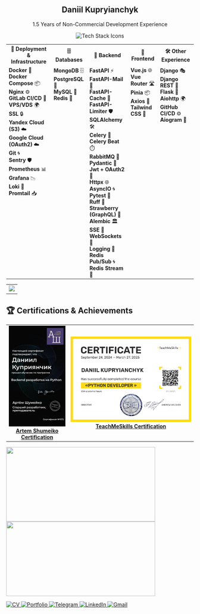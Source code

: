 <div align="center">
  <h2>Daniil Kupryianchyk</h2> 
  </p>
  <p>1.5 Years of Non-Commercial Development Experience</p>
</div>
<div align="center">
  <img src="https://skillicons.dev/icons?i=docker,nginx,python,fastapi,vue,tailwind,postgres,mongodb,redis,gitlab,rabbitmq" alt="Tech Stack Icons" />
</div>
<table>
  <tr>
    <th style="text-align: center;">🚀 Deployment & Infrastructure</th>
    <th style="text-align: center;">🗄️ Databases</th>
    <th style="text-align: center;">🐍 Backend</th>
    <th style="text-align: center;">🎨 Frontend </th>
    <th style="text-align: center;">🛠️ Other Experience</th>
  </tr>
  <tr>
    <td style="vertical-align: top; text-align: left;">
      <b>Docker</b> 🐳<br>
      <b>Docker Compose</b> 📦<br>
      <b>Nginx</b> ⚙️<br>
      <b>GitLab CI/CD</b> 🚀<br>
      <b>VPS/VDS</b> 🌍<br>
      <b>SSL</b> 🔒<br>
      <b>Yandex Cloud (S3)</b> ☁️<br>
      <b>Google Cloud (OAuth2)</b> ☁️<br>
      <b>Git</b> 🌀<br>
      <b>Sentry</b> 🛡️<br>
      <b>Prometheus</b> 📊<br>
      <b>Grafana</b> 📉<br>
      <b>Loki</b> 📜<br>
      <b>Promtail</b> 📥
    </td>
    <td style="vertical-align: top; text-align: left;">
      <b>MongoDB</b> 🗄️<br>
      <b>PostgreSQL</b> 🐘<br>
      <b>MySQL</b> 💾<br>
      <b>Redis</b> 🔴
    </td>
    <td style="vertical-align: top; text-align: left;">
      <b>FastAPI</b> ⚡<br>
      <b>FastAPI-Mail</b> 📧<br>
      <b>FastAPI-Cache</b> 🧊<br>
      <b>FastAPI-Limiter</b> 🛡️<br>
      <b>SQLAlchemy</b> 🛠️<br>
      <b>Celery</b> 🐍<br>
      <b>Celery Beat</b> ⏱️<br>
      <b>RabbitMQ</b> 🐇<br>
      <b>Pydantic</b> 📜<br>
      <b>Jwt + OAuth2 </b> 🔑<br>
      <b>Httpx</b> 🌐<br>
      <b>AsyncIO</b> 🌀<br>
      <b>Pytest</b> 🧪<br>
      <b>Ruff</b> 🦊<br>
      <b>Strawberry (GraphQL)</b> 🍓<br>
      <b>Alembic</b> 🏛️<br>
      <b>SSE</b> 📡<br>
      <b>WebSockets</b> 🔗<br>
      <b>Logging</b> 📝<br>
      <b>Redis Pub/Sub</b> 🌀 <br>
      <b>Redis Stream</b> 🧭<br>
    </td>
    <td style="vertical-align: top; text-align: left;">
      <b>Vue.js</b> 🌐<br>
      <b>Vue Router</b> 🛣️<br>
      <b>Pinia</b> 📦<br>
      <b>Axios</b> 📡<br>
      <b>Tailwind CSS</b> 💨
    </td>
    <td style="vertical-align: top; text-align: left;">
      <b>Django</b> 🎭<br>
      <b>Django REST</b> 🔗<br>
      <b>Flask</b> 🍶<br>
      <b>Aiohttp</b> 🌍<br>
      <b>GitHub CI/CD</b> ⚙️<br>
      <b>Aiogram</b> 🤖<br>  
    </td>
  </tr>
</table>

<table style="border-collapse: collapse; border: none;">
  <tr>
    <td style="border: none;">
      <img height="200" src="https://github-readme-stats.vercel.app/api/top-langs?username=shutsuensha&layout=compact&langs_count=8&card_width=320&exclude_repo=archive1,online-store,archive2,archive3,archive4,archive6&theme=transparent&hide_border=true" />
    </td>
  </tr>
</table>


## 🏆 Certifications & Achievements

<table>
  <tr>
<td align="center">
  <a href="https://github.com/shutsuensha/shutsuensha/blob/main/fastapi.pdf" target="_blank">
      <img src="FastAPI-ArtemShumeiko-1.png" width="200" alt="FastAPI Certificate Page 1"/>
    <br/>
    <b>Artem Shumeiko Certification</b>
  </a>
</td>
    <td align="center">
      <a href="https://github.com/shutsuensha/shutsuensha/blob/main/TMS.pdf" target="_blank">
        <img src="TMS-1.png" width="500" alt="TeachMeSkills Certificate"/><br/>
        <b>TeachMeSkills Certification</b>
      </a>
    </td>
  </tr>
</table>


<a href="https://github.com/shutsuensha">
  <img height=200 width=400 align="center" src="https://github-readme-stats.vercel.app/api?username=shutsuensha&theme=transparent&show_icons=tru&hide_border=true&cache_seconds=21600" />
</a>
<a href="https://github.com/shutsuensha/pint3rest.xyz">
  <img height=200 width=400 align="center" src="https://github-readme-stats.vercel.app/api/pin/?username=shutsuensha&repo=pint3rest.xyz&hide_border=true&theme=transparent&show_owner=true&cache_seconds=21600" />
</a>


<p align="left">
  <a href="https://drive.google.com/file/d/1oiZf0OsMBFnQlBwvGv1IqDOyVkA4pU1y/view?usp=sharing" target="_blank">
    <img src="https://img.shields.io/badge/CV-6B7280?style=for-the-badge&logo=google-drive&logoColor=white" alt="CV" />
  </a>
  <a href="https://pint3rest.xyz/portfolio" target="_blank">
    <img src="https://img.shields.io/badge/Portfolio-10B981?style=for-the-badge&logo=readthedocs&logoColor=white" alt="Portfolio" />
  </a>
  <a href="https://t.me/daniilkupryianchyk" target="_blank">
    <img src="https://img.shields.io/badge/Telegram-26A5E4?style=for-the-badge&logo=telegram&logoColor=white" alt="Telegram" />
  </a>
  <a href="https://www.linkedin.com/in/daniil-kupryianchyk-960594322" target="_blank">
    <img src="https://img.shields.io/badge/LinkedIn-0077B5?style=for-the-badge&logo=linkedin&logoColor=white" alt="LinkedIn" />
  </a>
  <a href="mailto:dankupr21@gmail.com" target="_blank">
    <img src="https://img.shields.io/badge/Gmail-EA4335?style=for-the-badge&logo=gmail&logoColor=white" alt="Gmail" />
  </a>
</p>
